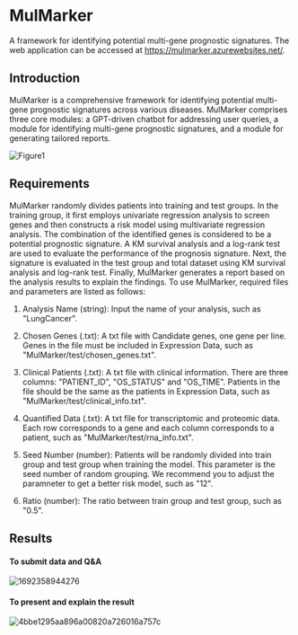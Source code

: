 # MulMarker
A framework for identifying potential multi-gene prognostic signatures. The web application can be accessed at https://mulmarker.azurewebsites.net/.

## Introduction
MulMarker is a comprehensive framework for identifying potential multi-gene prognostic signatures across various diseases. MulMarker comprises three core modules: a GPT-driven chatbot for addressing user queries, a module for identifying multi-gene prognostic signatures, and a module for generating tailored reports.

![Figure1](https://github.com/Tina9/MulMarker/assets/16876314/d079408a-da5e-4915-8ca8-2a0773c85a19)

## Requirements
MulMarker randomly divides patients into training and test groups. In the training group, it first employs univariate regression analysis to screen genes and then constructs a risk model using multivariate regression analysis. The combination of the identified genes is considered to be a potential prognostic signature. A KM survival analysis and a log-rank test are used to evaluate the performance of the prognosis signature. Next, the signature is evaluated in the test group and total dataset using KM survival analysis and log-rank test. Finally, MulMarker generates a report based on the analysis results to explain the findings. To use MulMarker, required files and parameters are listed as follows:

1) Analysis Name (string): Input the name of your analysis, such as "LungCancer".

2) Chosen Genes (.txt): A txt file with Candidate genes, one gene per line. Genes in the file must be included in Expression Data, such as "MulMarker/test/chosen_genes.txt".

3) Clinical Patients (.txt): A txt file with clinical information. There are three columns: "PATIENT_ID", "OS_STATUS" and "OS_TIME". Patients in the file should be the same as the patients in Expression Data, such as "MulMarker/test/clinical_info.txt".

4) Quantified Data (.txt): A txt file for transcriptomic and proteomic data. Each row corresponds to a gene and each column corresponds to a patient, such as "MulMarker/test/rna_info.txt".

5) Seed Number (number): Patients will be randomly divided into train group and test group when training the model. This parameter is the seed number of random grouping. We recommend you to adjust the paramneter to get a better risk model, such as "12".

6) Ratio (number): The ratio between train group and test group, such as "0.5".

## Results
#### To submit data and Q&A
![1692358944276](https://github.com/Tina9/MulMarker/assets/16876314/e075caf8-c00d-46ec-8ffc-22a5d3e7b5b5)

#### To present and explain the result
![4bbe1295aa896a00820a726016a757c](https://github.com/Tina9/RiskModel/assets/16876314/3bff5652-b790-4635-b2c3-e7031dcee57f)


